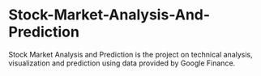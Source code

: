 # Stock-Market-Analysis-And-Prediction
Stock Market Analysis and Prediction is the project on technical analysis, visualization and prediction using data provided by Google Finance.
